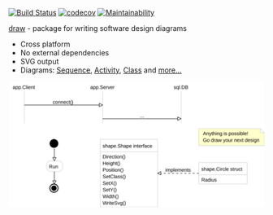 [![Build Status](https://travis-ci.org/gregoryv/draw.svg?branch=master)](https://travis-ci.org/gregoryv/draw)
[![codecov](https://codecov.io/gh/gregoryv/draw/branch/master/graph/badge.svg)](https://codecov.io/gh/gregoryv/draw)
[![Maintainability](https://api.codeclimate.com/v1/badges/b0001c5ba7cd098b183d/maintainability)](https://codeclimate.com/github/gregoryv/draw/maintainability)

[draw](https://godoc.org/github.com/gregoryv/draw) - package for writing software design diagrams

- Cross platform
- No external dependencies
- SVG output
- Diagrams: [Sequence](shape/design/#sequence-diagram), [Activity](shape/design/#activity-diagram), [Class](shape/design/#class-diagram) and [more...](shape/design/#generic-diagram)

![](overview.svg)
